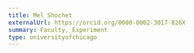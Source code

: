 ```yaml
---
title: Mel Shochet
externalUrl: https://orcid.org/0000-0002-3017-826X
summary: Faculty, Experiment
type: universityofchicago
---
```

